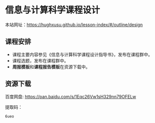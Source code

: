 # 信息与计算科学课程设计

本站网址：https://hughxusu.github.io/lesson-index/#/outline/design



## 课程安排

* 课程主要内容参见《信息与计算科学课程设计指导书》，发布在课程群中。
* 课程选题，发布在课程群中。
* **周报模板**和**课程报告模板**在资源下载中。

## 资源下载

百度网盘: https://pan.baidu.com/s/1Eqc26Vw1sH329nn79OFELw 

提取码：

```shell
6ueo 
```
